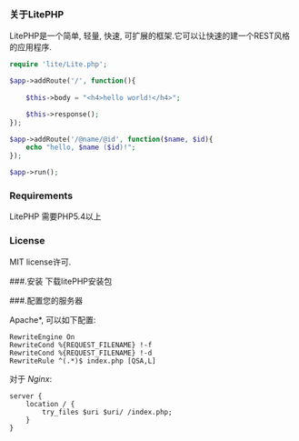 ### 关于LitePHP
LitePHP是一个简单, 轻量, 快速, 可扩展的框架.它可以让快速的建一个REST风格的应用程序.

```php
require 'lite/Lite.php';

$app->addRoute('/', function(){
	
	$this->body = "<h4>hello world!</h4>";

	$this->response();
});

$app->addRoute('/@name/@id', function($name, $id){
    echo "hello, $name ($id)!";
});

$app->run();

```

### Requirements

LitePHP 需要PHP5.4以上

### License

MIT license许可.

###\.安装
下载litePHP安装包

###\.配置您的服务器

Apache*, 可以如下配置:

```
RewriteEngine On
RewriteCond %{REQUEST_FILENAME} !-f
RewriteCond %{REQUEST_FILENAME} !-d
RewriteRule ^(.*)$ index.php [QSA,L]
```

对于 *Nginx*:

```
server {
    location / {
        try_files $uri $uri/ /index.php;
    }
}
```
